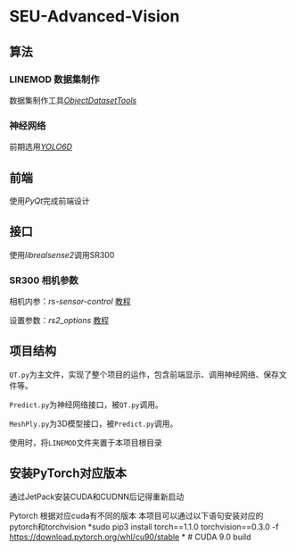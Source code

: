 # SEU-Advanced-Vision

## 算法

### LINEMOD 数据集制作

数据集制作工具[*ObjectDatasetTools*](https://github.com/seu-labview/ObjectDatasetTools)

### 神经网络

前期选用[*YOLO6D*](https://github.com/seu-labview/singleshot6Dpose)

## 前端

使用*PyQt*完成前端设计

## 接口

使用*librealsense2*调用SR300

### SR300 相机参数

相机内参：*rs-sensor-control*  [教程](https://blog.csdn.net/weixin_39585934/article/details/84147449)

设置参数：*rs2_options* [教程](https://www.greatqq.com/2019/06/intel-realsense-sensors-options/)

## 项目结构

`QT.py`为主文件，实现了整个项目的运作，包含前端显示、调用神经网络、保存文件等。

`Predict.py`为神经网络接口，被`QT.py`调用。

`MeshPly.py`为3D模型接口，被`Predict.py`调用。

使用时，将`LINEMOD`文件夹置于本项目根目录

##  安装PyTorch对应版本
通过JetPack安装CUDA和CUDNN后记得重新启动

Pytorch 根据对应cuda有不同的版本
本项目可以通过以下语句安装对应的pytorch和torchvision
*sudo pip3 install torch==1.1.0 torchvision==0.3.0  -f https://download.pytorch.org/whl/cu90/stable * # CUDA 9.0 build

